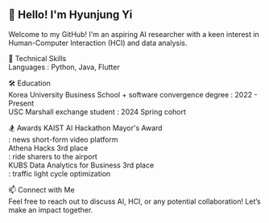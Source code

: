 ## 👋 Hello! I'm Hyunjung Yi
Welcome to my GitHub! I'm an aspiring AI researcher with a keen interest in Human-Computer Interaction (HCI) and data analysis. 


🌟 Technical Skills  
Languages : Python, Java, Flutter  


🛠️ Education  
Korea University Business School + software convergence degree : 2022 - Present      
USC Marshall exchange student : 2024 Spring cohort  


🏂 Awards
KAIST AI Hackathon Mayor's Award  
  : news short-form video platform  
Athena Hacks 3rd place  
  : ride sharers to the airport  
KUBS Data Analytics for Business 3rd place  
  : traffic light cycle optimization  

  
📫 Connect with Me  
Feel free to reach out to discuss AI, HCI, or any potential collaboration! Let’s make an impact together.
